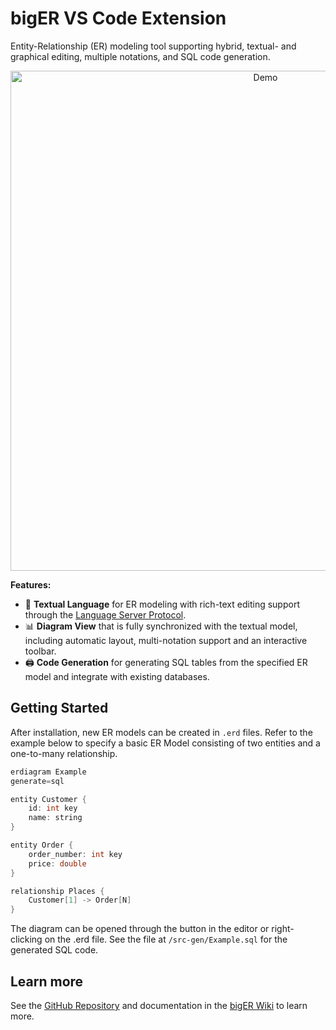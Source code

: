 # bigER VS Code Extension

Entity-Relationship (ER) modeling tool supporting hybrid, textual- and graphical editing, multiple notations, and SQL code generation.


<p align="center">
  <img src="https://raw.githubusercontent.com/borkdominik/bigER/main/docs/img/tool-screenshot.png" alt="Demo" width="800" />
</p>

**Features:**

- 📝 **Textual Language** for ER modeling with rich-text editing support through the [Language Server Protocol](https://microsoft.github.io/language-server-protocol/).
- 📊 **Diagram View** that is fully synchronized with the textual model, including automatic layout, multi-notation support and an interactive toolbar.
- 🖨️ **Code Generation** for generating SQL tables from the specified ER model and integrate with existing databases.


## Getting Started

After installation, new ER models can be created in `.erd` files. Refer to the example below to specify a basic ER Model consisting of two entities and a one-to-many relationship.

```java
erdiagram Example
generate=sql

entity Customer {
    id: int key
    name: string
}

entity Order {
    order_number: int key
    price: double
}

relationship Places {
    Customer[1] -> Order[N]
}
```

The diagram can be opened through the button in the editor or right-clicking on the .erd file. See the file at `/src-gen/Example.sql` for the generated SQL code.


## Learn more

See the [GitHub Repository](https://github.com/borkdominik/bigER) and documentation in the [bigER Wiki](https://github.com/borkdominik/bigER/wiki/) to learn more. 
